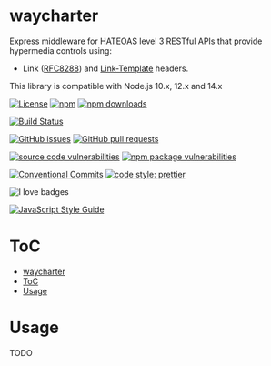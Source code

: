# waycharter

Express middleware for HATEOAS level 3 RESTful APIs that provide hypermedia controls using:
  - Link ([RFC8288](https://tools.ietf.org/html/rfc8288)) and [Link-Template](https://mnot.github.io/I-D/link-template/) headers.

This library is compatible with Node.js 10.x, 12.x and 14.x

[![License](https://img.shields.io/github/license/mountain-pass/waycharter?logo=apache)](https://github.com/mountain-pass/waycharter/blob/master/LICENSE) [![npm](https://img.shields.io/npm/v/@mountainpass/waycharter?logo=npm)](https://www.npmjs.com/package/@mountainpass/waycharter) [![npm downloads](https://img.shields.io/npm/dm/@mountainpass/waycharter?logo=npm)](https://www.npmjs.com/package/@mountainpass/waycharter)

[![Build Status](https://img.shields.io/github/workflow/status/mountain-pass/waycharter/Build?logo=github)](https://github.com/mountain-pass/waycharter/actions?query=workflow%3ABuild)

[![GitHub issues](https://img.shields.io/github/issues/mountain-pass/waycharter?logo=github)](https://github.com/mountain-pass/waycharter/issues) [![GitHub pull requests](https://img.shields.io/github/issues-pr/mountain-pass/waycharter?logo=github)](https://github.com/mountain-pass/waycharter/pulls)

<!-- [![Quality](https://img.shields.io/codacy/grade/940768d54f7545f7b42f89b26c23c751?logo=codacy)](https://www.codacy.com/gh/mountain-pass/waycharter/dashboard?utm_source=github.com&amp;utm_medium=referral&amp;utm_content=mountain-pass/waycharter&amp;utm_campaign=Badge_Grade) [![Coverage](https://img.shields.io/codacy/coverage/940768d54f7545f7b42f89b26c23c751?logo=codacy)](https://www.codacy.com/gh/mountain-pass/waycharter/dashboard?utm_source=github.com&utm_medium=referral&utm_content=mountain-pass/waycharter&utm_campaign=Badge_Coverage) -->

[![source code vulnerabilities](https://img.shields.io/snyk/vulnerabilities/github/mountain-pass/waycharter?label=source%20code%20vulnerabilities&logo=snyk)](https://snyk.io/test/github/mountain-pass/waycharter) [![npm package vulnerabilities](https://img.shields.io/snyk/vulnerabilities/npm/@mountainpass/waycharter@1.0.66?label=npm%20package%20vulnerabilties&logo=snyk)](https://snyk.io/test/npm/@mountainpass/waycharter/1.0.66)


[![Conventional Commits](https://img.shields.io/badge/Conventional%20Commits-1.0.0-yellow.svg)](https://conventionalcommits.org) [![code style: prettier](https://img.shields.io/badge/code_style-prettier-ff69b4.svg)](https://github.com/prettier/prettier)

![I love badges](https://img.shields.io/badge/%E2%99%A5%20i%20love-%20badges-green?logo=heart)

[![JavaScript Style Guide](https://cdn.rawgit.com/standard/standard/master/badge.svg)](https://github.com/standard/standard)
# ToC

- [waycharter](#waycharter)
- [ToC](#toc)
- [Usage](#usage)


# Usage

TODO

